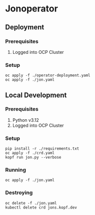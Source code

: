 # Jonoperator

## Deployment

### Prerequisites

1. Logged into OCP Cluster

### Setup

```shell
oc apply -f ./operator-deployment.yaml
oc apply -f ./jon.yaml
```

## Local Development

### Prerequisites

1. Python v3.12
2. Logged into OCP Cluster

### Setup

```shell
pip install -r ./requirements.txt
oc apply -f ./crd.yaml
kopf run jon.py --verbose
```

### Running

```shell
oc apply -f ./jon.yaml
```

### Destroying

```shell
oc delete -f ./jon.yaml
kubectl delete crd jons.kopf.dev
```
